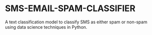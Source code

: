 # SMS-EMAIL-SPAM-CLASSIFIER
A text classification model to classify SMS as either spam or non-spam using data science techniques in Python.
